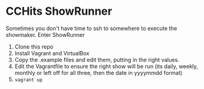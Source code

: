 # CCHits ShowRunner

Sometimes you don't have time to ssh to somewhere to execute the showmaker. Enter ShowRunner

1. Clone this repo
1. Install Vagrant and VirtualBox
1. Copy the .example files and edit them, putting in the right values.
1. Edit the Vagrantfile to ensure the right show will be run (its daily, weekly, monthly or left off for all three, then the date in yyyymmdd format)
1. `vagrant up`

